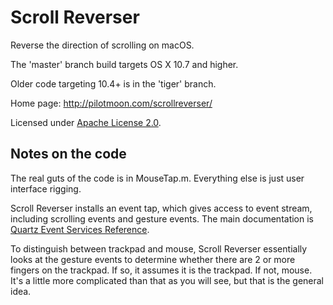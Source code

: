 Scroll Reverser
===============

Reverse the direction of scrolling on macOS. 

The 'master' branch build targets OS X 10.7 and higher.

Older code targeting 10.4+ is in the 'tiger' branch.

Home page: http://pilotmoon.com/scrollreverser/

Licensed under [Apache License 2.0](http://www.apache.org/licenses/LICENSE-2.0).

Notes on the code
-----------------

The real guts of the code is in MouseTap.m. Everything else is just user interface rigging.

Scroll Reverser installs an event tap, which gives access to event stream, including scrolling events and gesture events. The main documentation is [Quartz Event Services Reference](https://developer.apple.com/library/mac/documentation/Carbon/Reference/QuartzEventServicesRef/).

To distinguish between trackpad and mouse, Scroll Reverser essentially looks at the gesture events to determine whether there are 2 or more fingers on the trackpad. If so, it assumes it is the trackpad. If not, mouse. It's a little more complicated than that as you will see, but that is the general idea.
